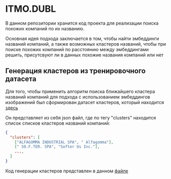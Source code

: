 # ITMO.DUBL
В данном репозитории хранится код проекта для реализации поиска похожих компаний по их названию.

Основная идея подхода заключается в том, чтобы найти эмбеддинги названий компаний, а также возможных кластеров названий, чтобы при поиске похожих компаний по расстоянию между эмбеддингами решить, присутсвуют ли в данных похожие названия компаний или нет

## Генерация кластеров из тренировочного датасета
Для того, чтобы применить алгоритм поиска ближайшего кластера названий компаний для подхода с использованием эмбеддингов изображений был сформирован датасет кластеров, который находится [здесь](dataset/clusters.json)

Он представляет из себя json файл, где по тегу "clusters" находится список списков кластеров названий компаний:  

```json
{
  "clusters": [
    ["ALFAGOMMA INDUSTRIAL SPA", " Alfagomma"], 
    [" SO.F.TER. SPA", "Softer Us Inc."],
    ...,
  ]
}
```

Код генерации кластеров представлен в данном [файле](Cluster_generation.ipynb)  

